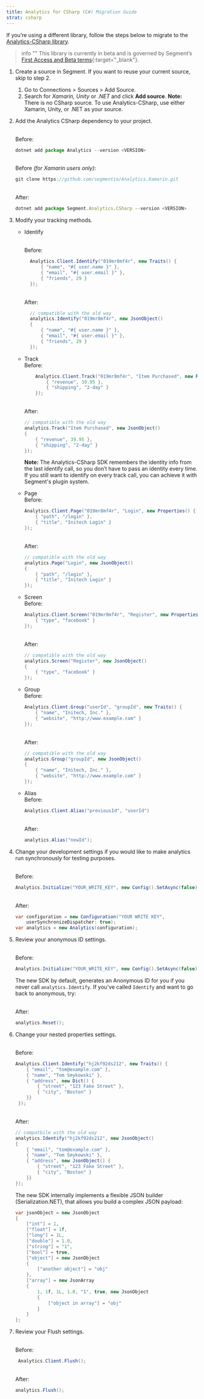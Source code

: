 ```yaml
---
title: Analytics for CSharp (C#) Migration Guide
strat: csharp
---
```


If you’re using a different library, follow the steps below to migrate to the [Analytics-CSharp library](/docs/connections/sources/catalog/libraries/server/csharp/).  

> info ""
> This library is currently in beta and is governed by Segment’s [First Access and Beta terms](https://www.twilio.com/legal/tos){:target="_blank"}. 

1. Create a source in Segment. If you want to reuse your current source, skip to step 2. 
    1. Go to Connections > Sources > Add Source.
    2. Search for *Xamarin, Unity* or *.NET* and click **Add source**. **Note:** There is no CSharp source. To use Analytics-CSharp, use either Xamarin, Unity, or .NET as your source. 
2. Add the Analytics CSharp dependency to your project. 

    <br> Before:
    ```js
    dotnet add package Analytics --version <VERSION>
    ```

     <br> Before *(for Xamarin users only)*:
    ```js
    git clone https://github.com/segmentio/Analytics.Xamarin.git
    ```

    <br>After:
    ```js
    dotnet add package Segment.Analytics.CSharp --version <VERSION>
    ```

3. Modify your tracking methods. 
    - Identify

      <br> Before:
      ```c#    
        Analytics.Client.Identify("019mr8mf4r", new Traits() {
            { "name", "#{ user.name }" },
            { "email", "#{ user.email }" },
            { "friends", 29 }
        });
      ```

      <br> After:
      ```c#    
        // compatible with the old way
        analytics.Identify("019mr8mf4r", new JsonObject()
        {
            { "name", "#{ user.name }" },
            { "email", "#{ user.email }" },
            { "friends", 29 }
        });
      ```

    - Track
        <br> Before:
        ```c#    
            Analytics.Client.Track("019mr8mf4r", "Item Purchased", new Properties() {
                { "revenue", 39.95 },
                { "shipping", "2-day" }
            });
        ```

        <br> After:
        ```c#
        // compatible with the old way
        analytics.Track("Item Purchased", new JsonObject()
        {
            { "revenue", 39.95 },
            { "shipping", "2-day" }
        });
        ```
        **Note:** The Analytics-CSharp SDK remembers the identity info from the last identify call, so you don’t have to pass an identity every time. If you still want to identify on every track call, you can achieve it with Segment's plugin system.

    - Page 
        <br> Before:
        ```c#               
        Analytics.Client.Page("019mr8mf4r", "Login", new Properties() {
            { "path", "/login" },
            { "title", "Initech Login" }
        });
        ```

        <br> After:
        ```c#
        // compatible with the old way
        analytics.Page("Login", new JsonObject()
        {
            { "path", "/login" },
            { "title", "Initech Login" }
        });
        ```

    - Screen
        <br> Before:
        ```c#               
        Analytics.Client.Screen("019mr8mf4r", "Register", new Properties() {
            { "type", "facebook" }
        });
        ```

        <br> After:
        ```c#               
        // compatible with the old way
        analytics.Screen("Register", new JsonObject()
        {
            { "type", "facebook" }
        });
        ```

    - Group
        <br> Before:
        ```c#               
        Analytics.Client.Group("userId", "groupId", new Traits() {
            { "name", "Initech, Inc." },
            { "website", "http://www.example.com" }
        });
        ```

        <br> After:
        ```c#               
        // compatible with the old way
        analytics.Group("groupId", new JsonObject()
        {
            { "name", "Initech, Inc." },
            { "website", "http://www.example.com" }
        });
        ```
    
    - Alias
        <br> Before:
        ```c#                  
        Analytics.Client.Alias("previousId", "userId")
        ```

        <br> After:
        ```c#                  
        analytics.Alias("newId");
        ```

4. Change your development settings if you would like to make analytics run synchronously for testing purposes. 

    <br> Before:
    ```c#                  
    Analytics.Initialize("YOUR_WRITE_KEY", new Config().SetAsync(false));
    ```

    <br> After:
    ```c#                  
    var configuration = new Configuration("YOUR WRITE KEY",
        userSynchronizeDispatcher: true);
    var analytics = new Analytics(configuration);
    ```

5. Review your anonymous ID settings. 

    <br> Before:
    ```c#                  
    Analytics.Initialize("YOUR_WRITE_KEY", new Config().SetAsync(false));
    ```

    The new SDK by default, generates an Anonymous ID for you if you never call `analytics.Identify`. If you've called `Identify` and want to go back to anonymous, try:

    <br> After:
    ```c#                  
    analytics.Reset();
    ```

6. Change your nested properties settings. 

    <br> Before:
    ```c#                  
    Analytics.Client.Identify("hj2kf92ds212", new Traits() {
        { "email", "tom@example.com" },
        { "name", "Tom Smykowski" },
        { "address", new Dict() {
            { "street", "123 Fake Street" },
            { "city", "Boston" }
        }}
     });
    ```
    
    <br> After:
    ```c#                  
    // compatbile with the old way
    analytics.Identify("hj2kf92ds212", new JsonObject()
    {
        { "email", "tom@example.com" },
        { "name", "Tom Smykowski" },
        { "address", new JsonObject() {
            { "street", "123 Fake Street" },
            { "city", "Boston" }
        }}
    });
    ```
    
    The new SDK internally implements a flexible JSON builder (Serialization.NET), that allows you build a complex JSON payload:
        
    ```c#
    var jsonObject = new JsonObject
    {
        ["int"] = 1,
        ["float"] = 1f,
        ["long"] = 1L,
        ["double"] = 1.0,
        ["string"] = "1",
        ["bool"] = true,
        ["object"] = new JsonObject
        {
            ["another object"] = "obj"
        },
        ["array"] = new JsonArray
        {
            1, 1f, 1L, 1.0, "1", true, new JsonObject
            {
                ["object in array"] = "obj"
            }
        }
    };
    ```

7. Review your Flush settings.
     
     <br> Before:
    ```c#                  
     Analytics.Client.Flush();
    ```
    
    <br> After:
    ```c#                  
    analytics.Flush();
    ```

